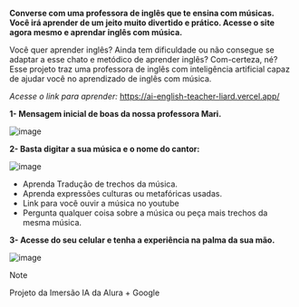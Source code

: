 **Converse com  uma professora de inglês que te ensina com músicas. Você irá aprender de um jeito muito divertido e prático. Acesse o site agora mesmo e aprendar inglês com música.**

Você quer aprender inglês? Ainda tem dificuldade ou não consegue se adaptar a esse chato e metódico de aprender inglês? Com-certeza, né? Esse projeto traz uma professora de inglês com inteligência artificial capaz de ajudar você no aprendizado de inglês com música.

*Acesse o link para aprender:* https://ai-english-teacher-liard.vercel.app/

**1- Mensagem inicial de boas da nossa professora Mari.**

![image](https://github.com/Clebio2030/AI-English-Teacher/assets/134241152/9d8c8fe0-a344-4fd9-ac49-27db4d1cd38e)

**2- Basta digitar a sua música e o nome do cantor:**

![image](https://github.com/Clebio2030/AI-English-Teacher/assets/134241152/62537fce-f1c3-4109-8452-5ae8e31e5c30)

  - Aprenda Tradução de trechos da música.
  - Aprenda expressões culturas ou metafóricas usadas. 
  - Link para você ouvir a música no youtube
  - Pergunta qualquer coisa sobre a música ou peça mais trechos da mesma música.

**3- Acesse do seu celular e tenha a experiência na palma da sua mão.**

![image](https://github.com/Clebio2030/AI-English-Teacher/assets/134241152/e9b93ac8-407c-4f0f-bbc0-7a36246f0b12)


> [!NOTE]
> Projeto da Imersão IA da Alura + Google
